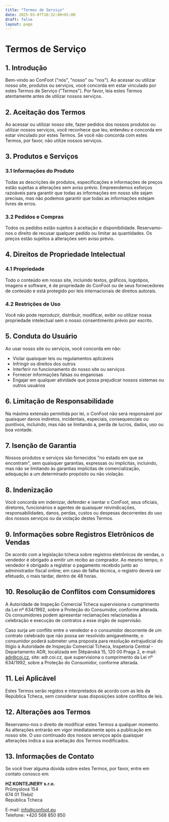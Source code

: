 ```yaml
---
title: "Termos de Serviço"
date: 2025-03-07T16:32:00+01:00
draft: false
layout: page
---
```


# Termos de Serviço

## 1. Introdução

Bem-vindo ao ConFoot ("nós", "nosso" ou "nos"). Ao acessar ou utilizar nosso site, produtos ou serviços, você concorda em estar vinculado por estes Termos de Serviço ("Termos"). Por favor, leia estes Termos atentamente antes de utilizar nossos serviços.

## 2. Aceitação dos Termos

Ao acessar ou utilizar nosso site, fazer pedidos dos nossos produtos ou utilizar nossos serviços, você reconhece que leu, entendeu e concorda em estar vinculado por estes Termos. Se você não concorda com estes Termos, por favor, não utilize nossos serviços.

## 3. Produtos e Serviços

### 3.1 Informações do Produto
Todas as descrições de produtos, especificações e informações de preços estão sujeitas a alterações sem aviso prévio. Empreendemos esforços razoáveis para garantir que todas as informações em nosso site sejam precisas, mas não podemos garantir que todas as informações estejam livres de erros.

### 3.2 Pedidos e Compras
Todos os pedidos estão sujeitos à aceitação e disponibilidade. Reservamo-nos o direito de recusar qualquer pedido ou limitar as quantidades. Os preços estão sujeitos a alterações sem aviso prévio.

## 4. Direitos de Propriedade Intelectual

### 4.1 Propriedade
Todo o conteúdo em nosso site, incluindo textos, gráficos, logotipos, imagens e software, é de propriedade do ConFoot ou de seus fornecedores de conteúdo e está protegido por leis internacionais de direitos autorais.

### 4.2 Restrições de Uso
Você não pode reproduzir, distribuir, modificar, exibir ou utilizar nossa propriedade intelectual sem o nosso consentimento prévio por escrito.

## 5. Conduta do Usuário

Ao usar nosso site ou serviços, você concorda em não:
- Violar quaisquer leis ou regulamentos aplicáveis
- Infringir os direitos dos outros
- Interferir no funcionamento do nosso site ou serviços
- Fornecer informações falsas ou enganosas
- Engajar em qualquer atividade que possa prejudicar nossos sistemas ou outros usuários

## 6. Limitação de Responsabilidade

Na máxima extensão permitida por lei, o ConFoot não será responsável por quaisquer danos indiretos, incidentais, especiais, consequenciais ou punitivos, incluindo, mas não se limitando a, perda de lucros, dados, uso ou boa vontade.

## 7. Isenção de Garantia

Nossos produtos e serviços são fornecidos "no estado em que se encontram", sem quaisquer garantias, expressas ou implícitas, incluindo, mas não se limitando às garantias implícitas de comercialização, adequação a um determinado propósito ou não violação.

## 8. Indenização

Você concorda em indenizar, defender e isentar o ConFoot, seus oficiais, diretores, funcionários e agentes de quaisquer reivindicações, responsabilidades, danos, perdas, custos ou despesas decorrentes do uso dos nossos serviços ou da violação destes Termos.

## 9. Informações sobre Registros Eletrônicos de Vendas

De acordo com a legislação tcheca sobre registros eletrônicos de vendas, o vendedor é obrigado a emitir um recibo ao comprador. Ao mesmo tempo, o vendedor é obrigado a registrar o pagamento recebido junto ao administrador fiscal online; em caso de falha técnica, o registro deverá ser efetuado, o mais tardar, dentro de 48 horas.

## 10. Resolução de Conflitos com Consumidores

A Autoridade de Inspeção Comercial Tcheca supervisiona o cumprimento da Lei nº 634/1992, sobre a Proteção do Consumidor, conforme alterada. Os consumidores podem apresentar reclamações relacionadas à celebração e execução de contratos a esse órgão de supervisão.

Caso surja um conflito entre o vendedor e o consumidor decorrente de um contrato celebrado que não possa ser resolvido amigavelmente, o consumidor poderá submeter uma proposta para resolução extrajudicial do litígio à Autoridade de Inspeção Comercial Tcheca, Inspetoria Central - Departamento ADR, localizada em Štěpánská 15, 120 00 Praga 2, e-mail: adr@coi.cz, site: adr.coi.cz, que supervisiona o cumprimento da Lei nº 634/1992, sobre a Proteção do Consumidor, conforme alterada.

## 11. Lei Aplicável

Estes Termos serão regidos e interpretados de acordo com as leis da República Tcheca, sem considerar suas disposições sobre conflitos de leis.

## 12. Alterações aos Termos

Reservamo-nos o direito de modificar estes Termos a qualquer momento. As alterações entrarão em vigor imediatamente após a publicação em nosso site. O uso continuado dos nossos serviços após quaisquer alterações indica a sua aceitação dos Termos modificados.

## 13. Informações de Contato

Se você tiver alguma dúvida sobre estes Termos, por favor, entre em contato conosco em:

**HZ KONTEJNERY s.r.o.**  
Průmyslová 154  
674 01 Třebíč  
República Tcheca

E-mail: info@confoot.eu  
Telefone: +420 568 850 850